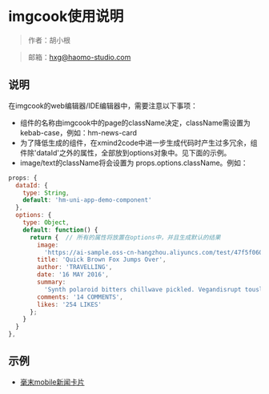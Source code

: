 # imgcook使用说明

> 作者：胡小根

> 邮箱：hxg@haomo-studio.com

## 说明

在imgcook的web编辑器/IDE编辑器中，需要注意以下事项：

* 组件的名称由imgcook中的page的className决定，className需设置为kebab-case，例如：hm-news-card
* 为了降低生成的组件，在xmind2code中进一步生成代码时产生过多冗余，组件除'dataId'之外的属性，全部放到options对象中。见下面的示例。
* image/text的className将会设置为 props.options.className。例如：

```javascript
props: {
  dataId: {
    type: String,
    default: 'hm-uni-app-demo-component'
  },
  options: {
    type: Object,
    default: function() {
      return {  // 所有的属性将放置在options中，并且生成默认的结果
        image:
          'https://ai-sample.oss-cn-hangzhou.aliyuncs.com/test/47f5f060557b11eabde03dd163252f26.png',
        title: 'Quick Brown Fox Jumps Over',
        author: 'TRAVELLING',
        date: '16 MAY 2016',
        summary:
          'Synth polaroid bitters chillwave pickled. Vegandisrupt tousled, Portland keffiyeh aesthetic food',
        comments: '14 COMMENTS',
        likes: '254 LIKES'
      };
    }
  }
},
```

## 示例

* [毫末mobile新闻卡片](https://www.imgcook.com/editor#/?id=22726)
